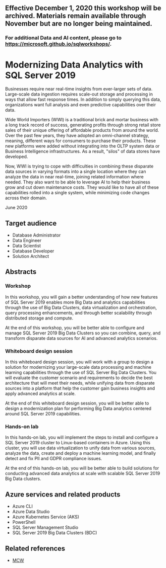 ## Effective December 1, 2020 this workshop will be archived.  Materials remain available through November but are no longer being maintained. 
### For additional Data and AI content, please go to https://microsoft.github.io/sqlworkshops/.

# Modernizing Data Analytics with SQL Server 2019

Businesses require near real-time insights from ever-larger sets of data. Large-scale data ingestion requires scale-out storage and processing in ways that allow fast response times. In addition to simply querying this data, organizations want full analysis and even predictive capabilities over their data.

Wide World Importers (WWI) is a traditional brick and mortar business with a long track record of success, generating profits through strong retail store sales of their unique offering of affordable products from around the world. Over the past few years, they have adopted an omni-channel strategy, meaning, different ways for consumers to purchase their products. These new platforms were added without integrating into the OLTP system data or Business Intelligence infrastructures. As a result, "silos" of data stores have developed.

Now, WWI is trying to cope with difficulties in combining these disparate data sources in varying formats into a single location where they can analyze the data in near real-time, joining related information where needed. They also want to be able to leverage AI to help their business grow and cut down maintenance costs. They would like to have all of these capabilities rolled into a single system, while minimizing code changes across their domain.

June 2020

## Target audience

- Database Administrator
- Data Engineer
- Data Scientist
- Database Developer
- Solution Architect

## Abstracts

### Workshop

In this workshop, you will gain a better understanding of how new features of SQL Server 2019 enables more Big Data and analytics capabilities through the use of Big Data Clusters, data virtualization and orchestration, query processing enhancements, and through better scalability through distributed storage and compute.

At the end of this workshop, you will be better able to configure and manage SQL Server 2019 Big Data Clusters so you can combine, query, and transform disparate data sources for AI and advanced analytics scenarios.

### Whiteboard design session

In this whiteboard design session, you will work with a group to design a solution for modernizing your large-scale data processing and machine learning capabilities through the use of SQL Server Big Data Clusters. You will evaluate the customer scenario and requirements to decide the best architecture that will meet their needs, while unifying data from disparate sources into a platform that help the customer gain business insights and apply advanced analytics at scale.

At the end of this whiteboard design session, you will be better able to design a modernization plan for performing Big Data analytics centered around SQL Server 2019 capabilities.

### Hands-on lab

In this hands-on lab, you will implement the steps to install and configure a SQL Server 2019 cluster to Linux-based containers in Azure. Using this cluster, you will use data virtualization to unify data from various sources, analyze the data, create and deploy a machine learning model, and finally detect and fix PII and GDPR compliance issues.

At the end of this hands-on lab, you will be better able to build solutions for conducting advanced data analytics at scale with scalable SQL Server 2019 Big Data clusters.

## Azure services and related products

- Azure CLI
- Azure Data Studio
- Azure Kubernetes Service (AKS)
- PowerShell
- SQL Server Management Studio
- SQL Server 2019 Big Data Clusters (BDC)

## Related references

- [MCW](https://github.com/Microsoft/MCW)
